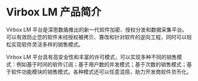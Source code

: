 # Virbox LM 产品简介

Virbox LM 平台是深思数盾推出的新一代软件加密、授权分发和数据采集平台。可以有效防止您的软件未经授权被拷贝、篡改和针对软件的逆向工程，同时可以轻松实现软件灵活多样的销售模式。

Virbox LM 平台具有高安全性和丰富的许可模式，可以实现多种不同的销售模式：例如基于时间的软件订阅；基于用户数的并发模式；基于次数的销售模式；基于软件功能模块的销售模式。各种模式还可以任意混搭，助力开发商软件货币化。

